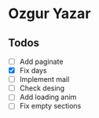 # Ozgur Yazar

## Todos

- [ ] Add paginate
- [x] Fix days
- [ ] Implement mail
- [ ] Check desing
- [ ] Add loading anim
- [ ] Fix empty sections
